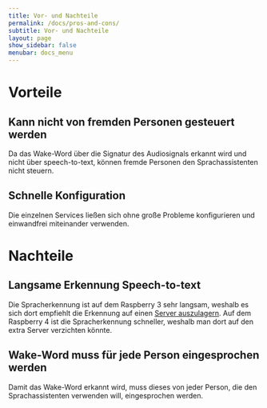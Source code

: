 ```yaml
---
title: Vor- und Nachteile
permalink: /docs/pros-and-cons/
subtitle: Vor- und Nachteile
layout: page
show_sidebar: false
menubar: docs_menu
---
```


# Vorteile

## Kann nicht von fremden Personen gesteuert werden
Da das Wake-Word über die Signatur des Audiosignals erkannt wird und nicht über speech-to-text, können fremde Personen den Sprachassistenten nicht steuern.

## Schnelle Konfiguration
Die einzelnen Services ließen sich ohne große Probleme konfigurieren und einwandfrei miteinander verwenden.

# Nachteile

## Langsame Erkennung Speech-to-text
Die Spracherkennung ist auf dem Raspberry 3 sehr langsam, weshalb es sich dort empfiehlt die Erkennung auf einen [Server auszulagern](https://rhasspy.readthedocs.io/en/latest/speech-to-text/#remote-http-server). Auf dem Raspberry 4 ist die Spracherkennung schneller, weshalb man dort auf den extra Server verzichten könnte.

## Wake-Word muss für jede Person eingesprochen werden
Damit das Wake-Word erkannt wird, muss dieses von jeder Person, die den Sprachassistenten verwenden will, eingesprochen werden.
